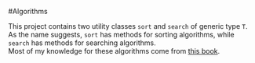 #Algorithms <br>

This project contains two utility classes <code>sort</code> and <code>search</code> of generic type 
<code>T</code>. As the name suggests, <code>sort</code> has methods for sorting algorithms, while <code>search</code>
has methods for searching algorithms. <br>
Most of my knowledge for these algorithms come from 
<a href="https://mitpress.mit.edu/books/introduction-algorithms-third-edition">this book</a>. 